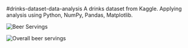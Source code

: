 #drinks-dataset-data-analysis
A drinks dataset from Kaggle. Applying analysis using Python, NumPy, Pandas, Matplotlib.




![Beer Servings](https://user-images.githubusercontent.com/64283478/95012659-125e7100-0658-11eb-89ca-1bcba13577b4.png)


![Overall beer servings](https://user-images.githubusercontent.com/64283478/95012685-37eb7a80-0658-11eb-8e9d-bb587506dc30.png)


